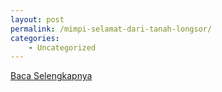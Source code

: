 ```yaml
---
layout: post
permalink: /mimpi-selamat-dari-tanah-longsor/
categories:
    - Uncategorized
---
```


[Baca Selengkapnya](/06)